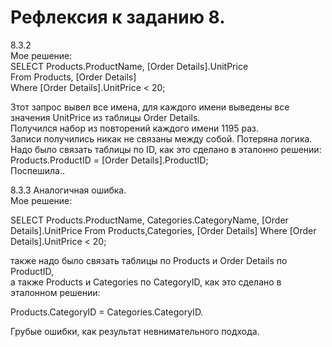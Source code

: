 # Рефлексия к заданию 8.

8.3.2  
Мое решение:  
SELECT Products.ProductName, [Order Details].UnitPrice    
From Products, [Order Details]  
Where [Order Details].UnitPrice < 20;  

  Зтот запрос вывел все имена, для каждого имени выведены все    
  значения UnitPrice из таблицы Order Details.  
  Получился набор из повторений каждого имени 1195 раз.  
  Записи получились никак не связаны между собой. Потеряна логика.      
  Надо было связать таблицы по ID, как это сделано в эталонно решении:  
  Products.ProductID = [Order Details].ProductID;  
 Поспешила..  

 8.3.3
Аналогичная ошибка.  
Мое решение:  

SELECT Products.ProductName, Categories.CategoryName, [Order Details].UnitPrice
From Products,Categories, [Order Details] 
Where [Order Details].UnitPrice < 20;

также надо было связать таблицы по Products и  Order Details по ProductID,  
а также Products и Categories по CategoryID, как это сделано в эталонном решении:
 
 Products.CategoryID = Categories.CategoryID.

Грубые ошибки, как результат невнимательного подхода.
